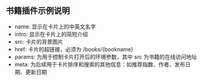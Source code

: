 ## 书籍插件示例说明

- name: 显示在卡片上的中英文名字
- intro: 显示在卡片上的简短介绍
- src: 卡片的背景图片
- href: 卡片的超链接，必须为 /books/{bookname}
- params: 为用于控制卡片打开后的环境参数，其中 src 为书籍的在线访问地址
- meta: 为后续用于卡片排序和搜索的其他信息：如推荐指数、作者、发布日期、更新日期

